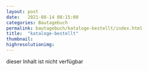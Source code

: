 ```yaml
---
layout: post
date:   2021-08-14 08:15:00
categories: Bautagebuch
permalink: bautagebuch/kataloge-bestellt/index.html
title:  "kataloge-bestellt"
thumbnail: 
highresolutionimg: 
---
```


<div class="entry-content">

dieser Inhalt ist nicht verf&uuml;gbar

</div><!-- .entry-content -->
